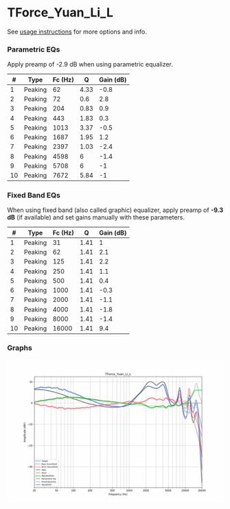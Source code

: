 # TForce_Yuan_Li_L
See [usage instructions](https://github.com/jaakkopasanen/AutoEq#usage) for more options and info.

### Parametric EQs
Apply preamp of -2.9 dB when using parametric equalizer.

|   # | Type    |   Fc (Hz) |    Q |   Gain (dB) |
|-----|---------|-----------|------|-------------|
|   1 | Peaking |        62 | 4.33 |        -0.8 |
|   2 | Peaking |        72 | 0.6  |         2.8 |
|   3 | Peaking |       204 | 0.83 |         0.9 |
|   4 | Peaking |       443 | 1.83 |         0.3 |
|   5 | Peaking |      1013 | 3.37 |        -0.5 |
|   6 | Peaking |      1687 | 1.95 |         1.2 |
|   7 | Peaking |      2397 | 1.03 |        -2.4 |
|   8 | Peaking |      4598 | 6    |        -1.4 |
|   9 | Peaking |      5708 | 6    |        -1   |
|  10 | Peaking |      7672 | 5.84 |        -1   |

### Fixed Band EQs
When using fixed band (also called graphic) equalizer, apply preamp of **-9.3 dB** (if available) and set gains manually with these parameters.

|   # | Type    |   Fc (Hz) |    Q |   Gain (dB) |
|-----|---------|-----------|------|-------------|
|   1 | Peaking |        31 | 1.41 |         1   |
|   2 | Peaking |        62 | 1.41 |         2.1 |
|   3 | Peaking |       125 | 1.41 |         2.2 |
|   4 | Peaking |       250 | 1.41 |         1.1 |
|   5 | Peaking |       500 | 1.41 |         0.4 |
|   6 | Peaking |      1000 | 1.41 |        -0.3 |
|   7 | Peaking |      2000 | 1.41 |        -1.1 |
|   8 | Peaking |      4000 | 1.41 |        -1.8 |
|   9 | Peaking |      8000 | 1.41 |        -1.4 |
|  10 | Peaking |     16000 | 1.41 |         9.4 |

### Graphs
![](./TForce_Yuan_Li_L.png)
